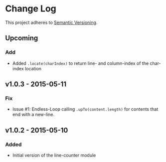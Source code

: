 # Change Log
This project adheres to [Semantic Versioning](http://semver.org/).

## Upcoming
### Add
- Added `.locate(charIndex)` to return line- and column-index of the char-index location

## v1.0.3 - 2015-05-11
### Fix
- Issue #1: Endless-Loop calling `.upTo(content.length)` for contents that end with a new-line.

## v1.0.2 - 2015-05-10
### Added
- Initial version of the line-counter module
